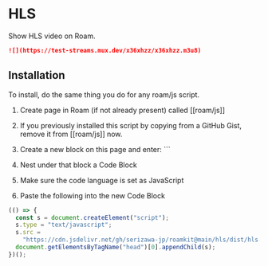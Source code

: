 # HLS

Show HLS video on Roam.

```markdown
![](https://test-streams.mux.dev/x36xhzz/x36xhzz.m3u8)
```

## Installation

To install, do the same thing you do for any roam/js script.

1. Create page in Roam (if not already present) called [[roam/js]]

1. If you previously installed this script by copying from a GitHub Gist, remove it from [[roam/js]] now.

1. Create a new block on this page and enter: ```

1. Nest under that block a Code Block

1. Make sure the code language is set as JavaScript

1. Paste the following into the new Code Block

```javascript
(() => {
  const s = document.createElement("script");
  s.type = "text/javascript";
  s.src =
    "https://cdn.jsdelivr.net/gh/serizawa-jp/roamkit@main/hls/dist/hls.min.js";
  document.getElementsByTagName("head")[0].appendChild(s);
})();
```
